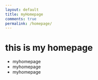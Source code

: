 ```yaml
---
layout: default
title: myHomepage
comments: true
permalink: /homepage/
---
```



# this is my homepage
- myhomepage
- myhomepage
- myhomepage
